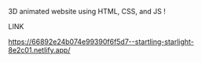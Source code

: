 3D animated website using HTML, CSS, and JS !

LINK 

https://66892e24b074e99390f6f5d7--startling-starlight-8e2c01.netlify.app/
